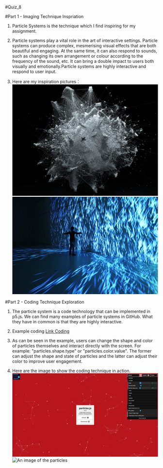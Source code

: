 #Quiz_8

#Part 1 - Imaging Technique Inspriation

1. Particle Systems is the technique which I find inspiring for my assignment.

2. Particle systems play a vital role in the art of interactive settings. Particle systems can produce complex, mesmerising visual effects that are both beautiful and engaging. At the same time, it can also respond to sounds, such as changing its own arrangement or colour according to the frequency of the sound, etc. It can bring a double impact to users both visually and emotionally.Particle systems are highly interactive and respond to user input.

3. Here are my inspiration pictures：
![An image of the example 1](readmeImages/picture-1.jpeg)
![An image of the example 2](readmeImages/picture-2.jpeg)

#Part 2 - Coding Technique Exploration

1. The particle system is a code technology that can be implemented in p5.js. We can find many examples of particle systems in GitHub. What they have in common is that they are highly interactive.

2. Example coding [Link Coding](https://github.com/VincentGarreau/particles.js/blob/master/particles.js)

3. As can be seen in the example, users can change the shape and color of particles themselves and interact directly with the screen. For example: "particles.shape.type" or "particles.color.value". The former can adjust the shape and state of particles and the latter can adjust their color to improve user engagement.

4. Here are the image to show the coding technique in action.
![An image of the particles](readmeImages/particle-1.jpeg)
![An image of the particles](readmeImages/particle-2.jpeg)